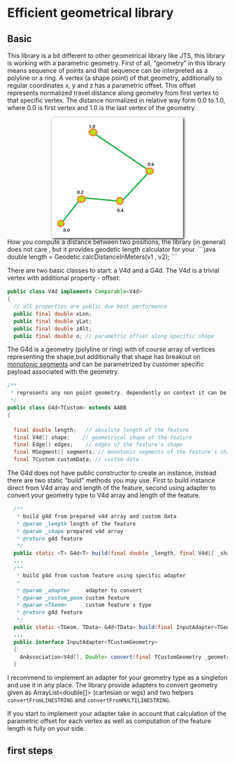 # Efficient geometrical library
## Basic
This library is a bit different to other geometrical library like JTS, this library  is working with a parametric geometry. 
First of all, “geometry” in this library means sequence of points and that sequence can be interpreted as a polyline or 
a ring.  A vertex (a shape point) of that geometry, additionally to regular coordinates x, y and z has a parametric offset. 
This offset represents normalized travel distance along geometry from first vertex to that specific vertex. 
The distance normalized in relative way form 0.0 to 1.0, where 0.0 is first vertex and 1.0 is the last vertex of the geometry.

<img src="images/readme/001.png" alt="parametric geometry example" style="width:300px;height:auto;display:block;margin-left:auto;margin-right:auto;box-shadow:2px 2px 5px;"/>
How you compute a distance between two positions, the library (in general) does not care , but it provides geodetic length calculator for your.
```java
    double length = Geodetic.calcDistanceInMeters(v1 , v2);
```

There are two basic classes to start: a V4d and a G4d. The V4d is a trivial vertex with additional property - offset:  
````java
public class V4d implements Comparable<V4d>
{
  // all properties are public due best performance
  public final double xLon;
  public final double yLat;
  public final double zAlt;
  public final double o; // parametric offset along specific shape
````
The G4d is a geometry (polyline or ring) with of course array of vertices representing the shape,but additionally that 
shape has breakout on [monotonic segments](docs/msegment.md) and can be parametrized by customer specific payload 
associated with the geometry.
```java
/**
 * represents any non point geometry. dependently on context it can be a poly-line or interior/exterior ring of a polygon
 */
public class G4d<TCustom> extends AABB
{

  final double length;   // absolute length of the feature
  final V4d[] shape;    // geometrical shape of the feature
  final Edge[] edges;    // edges of the feature's shape
  final MSegment[] segments; // monotonic segments of the feature's shape
  final TCustom customData; // custom data
```

The G4d does not have public constructor to create an instance, instead there are two static “build” methods you may use. 
First to build instance direct from V4d array and length of the feature, second using adapter to convert your geometry type 
to V4d array and length of the feature. 
```java 
  /**
   * build g4d from prepared v4d array and custom data
   * @param _length length of the feature
   * @param _shape prepared v4d array
   * @return g4d feature
   */
  public static <T> G4d<T> build(final double _length, final V4d[] _shape, final T _custom_data)
  ...
  /**
   * build g4d from custom feature using specific adapter
   *
   * @param _adapter     adapter to convert
   * @param _custom_geom custom feature
   * @param <TGeom>      custom feature's type
   * @return g4d feature
   */
  public static <TGeom, TData> G4d<TData> build(final InputAdapter<TGeom> _adapter, final TGeom _custom_geom, final TData _custom_data)
  ...
  public interface InputAdapter<TCustomGeometry>
  {
    AnAssociation<V4d[], Double> convert(final TCustomGeometry _geometry);
  }
```
I recommend to implement an adapter for your geometry type as a singleton and use it in any place. The library provide 
adapters to convert geometry given as ArrayList<double[]> (cartesian or wgs) and two helpers `convertFromLINESTRING` 
and `convertFromMULTILINESTRING`.

If you start to implement your adapter take in account that calculation of the parametric offset for each vertex as well 
as computation of the feature length is fully on your side.

## first steps 
